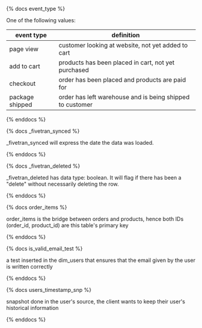 {% docs event_type %}
	
One of the following values: 

| event type      | definition                                                 |
|-----------------|------------------------------------------------------------|
| page view       | customer looking at website, not yet added to cart         |
| add to cart     | products has been placed in cart, not yet purchased        |
| checkout        | order has been placed and products are paid for            |
| package shipped | order has left warehouse and is being shipped to customer  |

{% enddocs %}

{% docs _fivetran_synced %}
	
_fivetran_synced will express the date the data was loaded.

{% enddocs %}

{% docs _fivetran_deleted %}
	
_fivetran_deleted has data type: boolean. It will flag if there has been a "delete" without necessarily deleting the row. 

{% enddocs %}

{% docs order_items %}
	
order_items is the bridge between orders and products, hence both IDs (order_id, product_id)
are this table's primary key

{% enddocs %}

{% docs is_valid_email_test %}
	
a test inserted in the dim_users that ensures that the email given by the user is written correctly

{% enddocs %}

{% docs users_timestamp_snp %}
	
snapshot done in the user's source, the client wants to keep their user's historical information

{% enddocs %}
